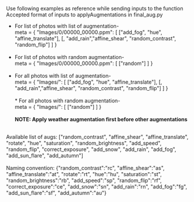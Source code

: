 Use following examples as reference while sending inputs to the function<br/>
Accepted format of inputs to applyAugmentations in final_aug.py<br/>
  * For list of photos with list of augmentation-<br/>
    meta = {
        "Images/0/00000_00000.ppm": [
            ["add_fog", "hue", "affine_translate"],
            [, "add_rain","affine_shear", "random_contrast", "random_flip"]
        ]
    }<br/>
    <br/>
   * For list of photos with random augmentation-<br/>
    meta = {
        "Images/0/00000_00000.ppm": [
            ["random"]
        ]
    }<br/>
    <br/>
   * For all photos with list of augmentation-<br/>
    meta = {
        "Images/": [
            ["add_fog", "hue", "affine_translate"],
            [, "add_rain","affine_shear", "random_contrast", "random_flip"]
        ]
    }<br/>
    <br/>
    * For all photos with random augmentation-<br/>
    meta = {
        "Images/": [
            ["random"]
        ]
    }<br/>
    <br/>
**NOTE: Apply weather augmentation first before other augmentations**<br/><br/>

Available list of augs: ["random_contrast", "affine_shear", "affine_translate", "rotate", "hue",
                 "saturation", "random_brightness", "add_speed", "random_flip",
                 "correct_exposure", "add_snow", "add_rain", "add_fog", 
                 "add_sun_flare", "add_autumn"]<br/><br/>
Naming convention: {"random_contrast":"rc", "affine_shear":"as", "affine_translate":"at",
                       "rotate":"rt", "hue":"hu", "saturation":"st", "random_brightness":"rb",
                       "add_speed":"sp", "random_flip":"rf", "correct_exposure":"ce",
                       "add_snow":"sn", "add_rain":"rn", "add_fog":"fg", "add_sun_flare":"sf",
                       "add_autumn":"au"}
